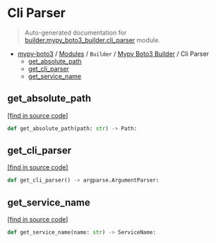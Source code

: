 # Cli Parser

> Auto-generated documentation for [builder.mypy_boto3_builder.cli_parser](https://github.com/vemel/mypy_boto3/blob/master/builder/mypy_boto3_builder/cli_parser.py) module.

- [mypy-boto3](../../README.md#mypy_boto3) / [Modules](../../MODULES.md#mypy-boto3-modules) / `Builder` / [Mypy Boto3 Builder](index.md#mypy-boto3-builder) / Cli Parser
    - [get_absolute_path](#get_absolute_path)
    - [get_cli_parser](#get_cli_parser)
    - [get_service_name](#get_service_name)

## get_absolute_path

[[find in source code]](https://github.com/vemel/mypy_boto3/blob/master/builder/mypy_boto3_builder/cli_parser.py#L7)

```python
def get_absolute_path(path: str) -> Path:
```

## get_cli_parser

[[find in source code]](https://github.com/vemel/mypy_boto3/blob/master/builder/mypy_boto3_builder/cli_parser.py#L18)

```python
def get_cli_parser() -> argparse.ArgumentParser:
```

## get_service_name

[[find in source code]](https://github.com/vemel/mypy_boto3/blob/master/builder/mypy_boto3_builder/cli_parser.py#L11)

```python
def get_service_name(name: str) -> ServiceName:
```
